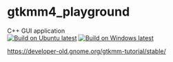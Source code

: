 # gtkmm4_playground
C++ GUI application  
[![Build on Ubuntu latest](https://github.com/incyi/gtkmm4_playground/actions/workflows/build_on_ubuntu_latest.yml/badge.svg)](https://github.com/incyi/gtkmm4_playground/actions/workflows/build_on_ubuntu_latest.yml)
[![Build on Windows latest](https://github.com/incyi/gtkmm4_playground/actions/workflows/build_on_windows_latest.yml/badge.svg)](https://github.com/incyi/gtkmm4_playground/actions/workflows/build_on_windows_latest.yml)
  
https://developer-old.gnome.org/gtkmm-tutorial/stable/  
